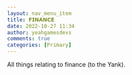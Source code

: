 ```yaml
---
layout: nav_menu_item
title: 𝗙𝗜𝗡𝗔𝗡𝗖𝗘
date: 2022-10-27 11:34
author: yeahgamesdevs
comments: true
categories: [Primary]
---
```

All things relating to finance (to the Yank).
